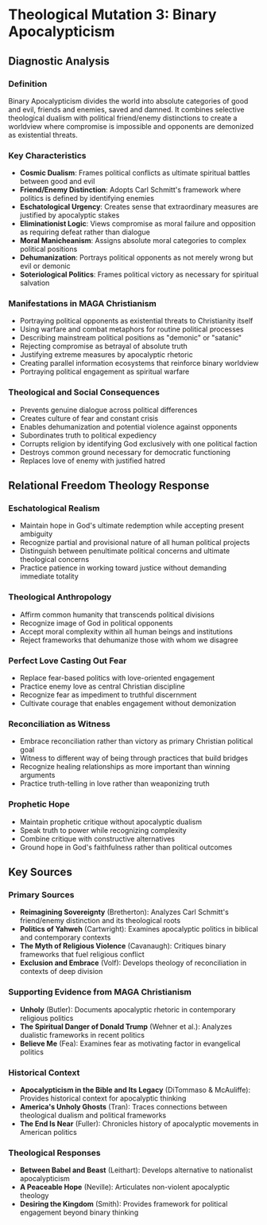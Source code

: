 # Theological Mutation 3: Binary Apocalypticism

## Diagnostic Analysis

### Definition
Binary Apocalypticism divides the world into absolute categories of good and evil, friends and enemies, saved and damned. It combines selective theological dualism with political friend/enemy distinctions to create a worldview where compromise is impossible and opponents are demonized as existential threats.

### Key Characteristics
- **Cosmic Dualism**: Frames political conflicts as ultimate spiritual battles between good and evil
- **Friend/Enemy Distinction**: Adopts Carl Schmitt's framework where politics is defined by identifying enemies
- **Eschatological Urgency**: Creates sense that extraordinary measures are justified by apocalyptic stakes
- **Eliminationist Logic**: Views compromise as moral failure and opposition as requiring defeat rather than dialogue
- **Moral Manicheanism**: Assigns absolute moral categories to complex political positions
- **Dehumanization**: Portrays political opponents as not merely wrong but evil or demonic
- **Soteriological Politics**: Frames political victory as necessary for spiritual salvation

### Manifestations in MAGA Christianism
- Portraying political opponents as existential threats to Christianity itself
- Using warfare and combat metaphors for routine political processes
- Describing mainstream political positions as "demonic" or "satanic"
- Rejecting compromise as betrayal of absolute truth
- Justifying extreme measures by apocalyptic rhetoric
- Creating parallel information ecosystems that reinforce binary worldview
- Portraying political engagement as spiritual warfare

### Theological and Social Consequences
- Prevents genuine dialogue across political differences
- Creates culture of fear and constant crisis
- Enables dehumanization and potential violence against opponents
- Subordinates truth to political expediency
- Corrupts religion by identifying God exclusively with one political faction
- Destroys common ground necessary for democratic functioning
- Replaces love of enemy with justified hatred

## Relational Freedom Theology Response

### Eschatological Realism
- Maintain hope in God's ultimate redemption while accepting present ambiguity
- Recognize partial and provisional nature of all human political projects
- Distinguish between penultimate political concerns and ultimate theological concerns
- Practice patience in working toward justice without demanding immediate totality

### Theological Anthropology
- Affirm common humanity that transcends political divisions
- Recognize image of God in political opponents
- Accept moral complexity within all human beings and institutions
- Reject frameworks that dehumanize those with whom we disagree

### Perfect Love Casting Out Fear
- Replace fear-based politics with love-oriented engagement
- Practice enemy love as central Christian discipline
- Recognize fear as impediment to truthful discernment
- Cultivate courage that enables engagement without demonization

### Reconciliation as Witness
- Embrace reconciliation rather than victory as primary Christian political goal
- Witness to different way of being through practices that build bridges
- Recognize healing relationships as more important than winning arguments
- Practice truth-telling in love rather than weaponizing truth

### Prophetic Hope
- Maintain prophetic critique without apocalyptic dualism
- Speak truth to power while recognizing complexity
- Combine critique with constructive alternatives
- Ground hope in God's faithfulness rather than political outcomes

## Key Sources

### Primary Sources
- **Reimagining Sovereignty** (Bretherton): Analyzes Carl Schmitt's friend/enemy distinction and its theological roots
- **Politics of Yahweh** (Cartwright): Examines apocalyptic politics in biblical and contemporary contexts
- **The Myth of Religious Violence** (Cavanaugh): Critiques binary frameworks that fuel religious conflict
- **Exclusion and Embrace** (Volf): Develops theology of reconciliation in contexts of deep division

### Supporting Evidence from MAGA Christianism
- **Unholy** (Butler): Documents apocalyptic rhetoric in contemporary religious politics
- **The Spiritual Danger of Donald Trump** (Wehner et al.): Analyzes dualistic frameworks in recent politics
- **Believe Me** (Fea): Examines fear as motivating factor in evangelical politics

### Historical Context
- **Apocalypticism in the Bible and Its Legacy** (DiTommaso & McAuliffe): Provides historical context for apocalyptic thinking
- **America's Unholy Ghosts** (Tran): Traces connections between theological dualism and political frameworks
- **The End Is Near** (Fuller): Chronicles history of apocalyptic movements in American politics

### Theological Responses
- **Between Babel and Beast** (Leithart): Develops alternative to nationalist apocalypticism
- **A Peaceable Hope** (Neville): Articulates non-violent apocalyptic theology
- **Desiring the Kingdom** (Smith): Provides framework for political engagement beyond binary thinking
